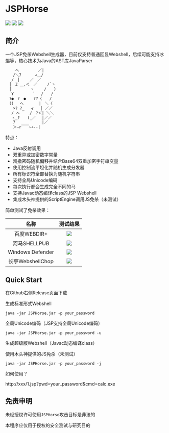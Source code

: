 # JSPHorse

![](https://img.shields.io/badge/build-passing-brightgreen)
![](https://img.shields.io/badge/JavaParser-3.23.1-blue)
![](https://img.shields.io/badge/Java-8-red)

## 简介

一个JSP免杀Webshell生成器，目前仅支持普通回显Webshell，后续可能支持冰蝎等，核心技术为Java的AST库JavaParser

```txt
　　 へ　　　　　／|
　　/＼7　　　 ∠＿/
　 /　│　　 ／　／
　│　Z ＿,＜　／　　 /`ヽ
　│　　　　　ヽ　　 /　　〉
　 Y　　　　　`　 /　　/
　?●　?　●　　??〈　　/
　()　 へ　　　　|　＼〈
　　>? ?_　 ィ　 │ ／／
　 / へ　　 /　?＜| ＼＼
　 ヽ_?　　(_／　 │／／
　　7　　　　　　　|／
　　＞―r￣￣~∠--|
```

特点：

- Java反射调用
- 双重异或加密数字常量
- 凯撒密码随机偏移并结合Base64双重加密字符串变量
- 使用控制流平坦化并随机生成分发器
- 所有标识符全部替换为随机字符串
- 支持全局Unicode编码
- 每次执行都会生成完全不同的马
- 支持Javac动态编译class的JSP Webshell
- 集成木头神提供的ScriptEngine调用JS免杀（未测试）

简单测试了免杀效果：

| 名称 | 测试结果 |
| :----: | :----: |
| 百度WEBDIR+ | ![](https://img.shields.io/badge/pass-green) |
| 河马SHELLPUB | ![](https://img.shields.io/badge/pass-green) |
| Windows Defender | ![](https://img.shields.io/badge/pass-green) |
| 长亭WebshellChop | ![](https://img.shields.io/badge/pass-green) |

## Quick Start

在Github右侧Release页面下载

生成标准形式Webshell

`java -jar JSPHorse.jar -p your_password`

全局Unicode编码（JSP支持全局Unicode编码）

`java -jar JSPHorse.jar -p your_password -u`

生成超级版Webshell（Javac动态编译class）

使用木头神提供的JS免杀（未测试）

`java -jar JSPHorse.jar -p your_password -j`

如何使用？

http://xxx/1.jsp?pwd=your_password&cmd=calc.exe

## 免责申明

未经授权许可使用`JSPHorse`攻击目标是非法的

本程序应仅用于授权的安全测试与研究目的


